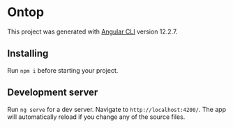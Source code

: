 # Ontop

This project was generated with [Angular CLI](https://github.com/angular/angular-cli) version 12.2.7.

## Installing
Run `npm i` before starting your project.

## Development server

Run `ng serve` for a dev server. Navigate to `http://localhost:4200/`. The app will automatically reload if you change any of the source files.
